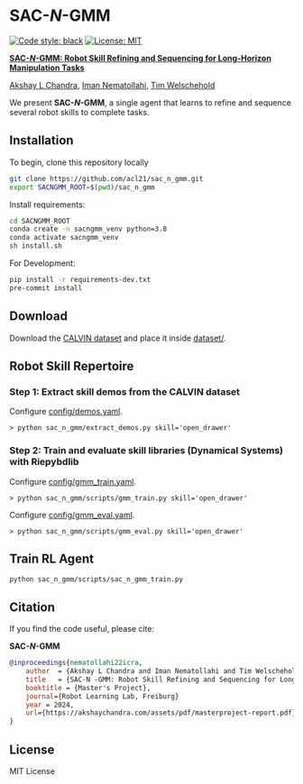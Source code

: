 # SAC-_N_-GMM
[![Code style: black](https://img.shields.io/badge/code%20style-black-000000.svg)](https://github.com/psf/black)
[![License: MIT](https://img.shields.io/badge/License-MIT-yellow.svg)](https://opensource.org/licenses/MIT)

[<b>SAC-_N_-GMM: Robot Skill Refining and Sequencing for Long-Horizon Manipulation Tasks</b>](https://akshaychandra.com/assets/pdf/masterproject-report.pdf)

[Akshay L Chandra](https://akshaychandra.com), [Iman Nematollahi](https://imanema.com/), [Tim Welschehold](https://rl.uni-freiburg.de/people/welschehold)

We present **SAC-_N_-GMM**, a single agent that learns to refine and sequence several robot skills to complete tasks. 

## Installation
To begin, clone this repository locally
```bash
git clone https://github.com/acl21/sac_n_gmm.git
export SACNGMM_ROOT=$(pwd)/sac_n_gmm

```
Install requirements:
```bash
cd SACNGMM_ROOT
conda create -n sacngmm_venv python=3.8
conda activate sacngmm_venv
sh install.sh
```


For Development:
```bash
pip install -r requirements-dev.txt
pre-commit install
```


## Download
Download the [CALVIN dataset](https://github.com/mees/calvin) and place it inside [dataset/](./dataset/). 

## Robot Skill Repertoire

### Step 1: Extract skill demos from the CALVIN dataset
Configure [config/demos.yaml](./config/demos.yaml).
```
> python sac_n_gmm/extract_demos.py skill='open_drawer'
```

### Step 2: Train and evaluate skill libraries (Dynamical Systems) with Riepybdlib 
Configure [config/gmm_train.yaml](./config/gmm_train.yaml).
```
> python sac_n_gmm/scripts/gmm_train.py skill='open_drawer'
```

Configure [config/gmm_eval.yaml](./config/gmm_eval.yaml).
```
> python sac_n_gmm/scripts/gmm_eval.py skill='open_drawer'
```

## Train RL Agent 
```
python sac_n_gmm/scripts/sac_n_gmm_train.py
```

## Citation

If you find the code useful, please cite:

**SAC-_N_-GMM**
```bibtex
@inproceedings{nematollahi22icra,
    author  = {Akshay L Chandra and Iman Nematollahi and Tim Welschehold},
    title   = {SAC-N -GMM: Robot Skill Refining and Sequencing for Long-Horizon Manipulation Tasks},
    booktitle = {Master's Project},
    journal={Robot Learning Lab, Freiburg}
    year = 2024,
    url={https://akshaychandra.com/assets/pdf/masterproject-report.pdf},
}
```

## License

MIT License